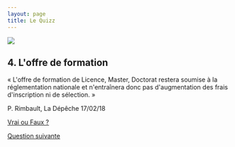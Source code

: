 ```yaml
---
layout: page
title: Le Quizz
---
```


<img src="https://media.giphy.com/media/l0IsGHMSFmw8fqBlS/giphy.gif" />

<section>
<h2>4. L'offre de formation</h2>

<p>« L'offre de formation de Licence, Master, Doctorat restera soumise à la réglementation nationale et n'entraînera donc pas d'augmentation des frais d'inscription ni de sélection. »</p>
<p>P. Rimbault,  La Dépêche 17/02/18</p>

<p class="more"><a href="#"></a><a href="#">Vrai ou Faux ?</a></p>

<div class="details" style="display:none">
FAUX !

<p>Le projet de fusion engendrera un changement juridique : le statut de Grand Etablissement envisagé permettrait de déroger au Code de l’Education qui aujourd’hui plafonne les frais d’inscription.</p>

<p>En 2017-18, à l’Université Paris Dauphine, Grand Établissement, les droits d’inscription pour la licence Mathématiques Informatique Économie sont de 530€.</p>

<p>En 2017-18, les droits d’inscription en licence Mathématiques informatique à l’UT2J s’élèvent à 189,1€. Qu’en sera-t-il en 2018 dans le cadre de la fusion ?</p>

</div>

<p><a href="../quizz-q5">Question suivante</a></p>
</section>




